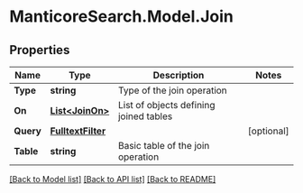 # ManticoreSearch.Model.Join

## Properties

Name | Type | Description | Notes
------------ | ------------- | ------------- | -------------
**Type** | **string** | Type of the join operation | 
**On** | [**List&lt;JoinOn&gt;**](JoinOn.md) | List of objects defining joined tables | 
**Query** | [**FulltextFilter**](FulltextFilter.md) |  | [optional] 
**Table** | **string** | Basic table of the join operation | 

[[Back to Model list]](../README.md#documentation-for-models) [[Back to API list]](../README.md#documentation-for-api-endpoints) [[Back to README]](../README.md)

